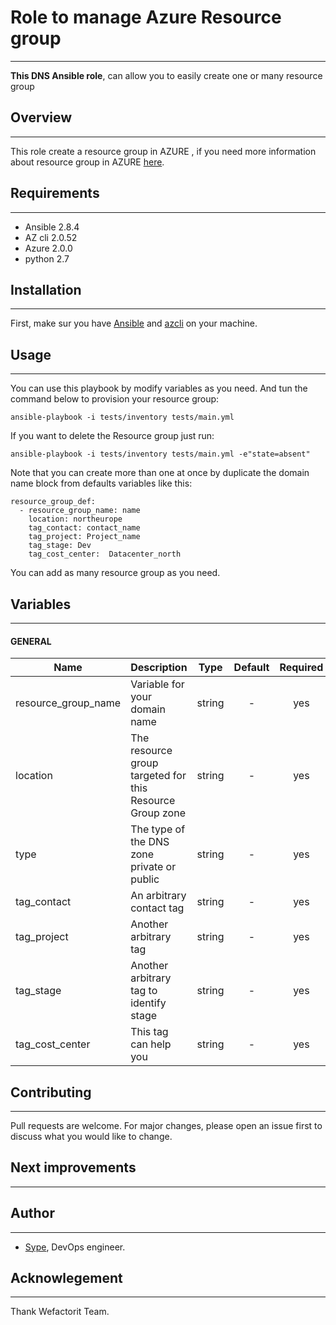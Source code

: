 # Role to manage Azure Resource group
----------------------------------

**This DNS Ansible role**, can allow you to easily create one or many resource group

## Overview
----------------------------------
This role create a resource group in AZURE , if you need more information about resource group in AZURE [here](https://azure.microsoft.com/en-us/updates/resource-groups-in-azure-preview-portal/).


## Requirements
----------------------------------
- Ansible 2.8.4
- AZ cli 2.0.52
- Azure 2.0.0
- python 2.7


## Installation
---------------------------------

First, make sur you have [Ansible](https://www.ansible.com/)  and [azcli](https://docs.microsoft.com/en-us/cli/azure/install-azure-cli?view=azure-cli-latest) on your machine.


## Usage
---------------------------------


You can use this playbook by modify variables as you need. And tun the command below to provision your resource group:
```
ansible-playbook -i tests/inventory tests/main.yml
```

If you want to delete the Resource group just run:

```
ansible-playbook -i tests/inventory tests/main.yml -e"state=absent"
```
 Note that you can create more than one at once by duplicate the domain name block from defaults variables like this:

```
resource_group_def:
  - resource_group_name: name
    location: northeurope
    tag_contact: contact_name
    tag_project: Project_name
    tag_stage: Dev
    tag_cost_center:  Datacenter_north
```

You can add as many resource group as you need.


## Variables
-----------------------------------------------

#### GENERAL

| Name | Description | Type | Default | Required |
|------|-------------|:----:|:-----:|:-----:|
| resource_group_name | Variable for your domain name | string | - | yes |
| location | The resource group targeted for this Resource Group zone | string | - | yes |
| type | The type of the DNS zone private or public| string | - | yes |
| tag_contact |An arbitrary contact tag  | string | - | yes |
| tag_project |Another arbitrary tag| string | - | yes |
| tag_stage   |Another arbitrary tag to identify stage| string | - | yes |
| tag_cost_center | This tag can help you | string | - | yes |








## Contributing
---------------------------------
Pull requests are welcome. For major changes, please open an issue first to discuss what you would like to change.



## Next improvements
----------------------------------

## Author
----------------------------------
- [Sype](https://github.com/sype), DevOps engineer.

## Acknowlegement
----------------------------------
Thank Wefactorit Team.
